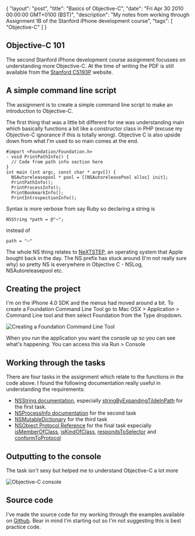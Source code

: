 {
  "layout": "post",
  "title": "Basics of Objective-C",
  "date": "Fri Apr 30 2010 00:00:00 GMT+0100 (BST)",
  "description": "My notes from working through Assignment 1B of the Stanford iPhone development course",
  "tags": [
    "Objective-C"
  ]
}

## Objective-C 101

The second Stanford iPhone development course assignment focusses on understanding more Objective-C. At the time of writing the PDF is still available from the [Stanford CS193P][1] website.

## A simple command line script

The assignment is to create a simple command line script to make an introduction to Objective-C.

The first thing that was a little bit different for me was understanding main which basically functions a bit like a constructor class in PHP (excuse my Objective-C ignorance if this is totally wrong). Objective C is also upside down from what I'm used to so main comes at the end. 

    #import <Foundation/Foundation.h>
    - void PrintPathInfo() {
      // Code from path info section here
    }
    int main (int argc, const char * argv[]) { 
      NSAutoreleasepool * pool = [[NSAutoreleasePool alloc] init];
      PrintPathInfo(); 
      PrintProcessInfo(); 
      PrintBookmarkInfo(); 
      PrintIntrospectionInfo(); 

Syntax is more verbose from say Ruby so declaring a string is 

    NSString *path = @"~";

instead of 

    path = "~"

The whole NS thing relates to [NeXTSTEP][2], an operating system that Apple bought back in the day. The NS prefix has stuck around (I'm not really sure why) so pretty NS is everywhere in Objective C - NSLog, NSAutoreleasepool etc. 

## Creating the project

I'm on the iPhone 4.0 SDK and the menus had moved around a bit. To create a Foundation Command Line Tool go to Mac OSX > Application > Command Line tool and then select Foundation from the Type dropdown. 

![Creating a Foundation Command Line Tool][3] 

When you run the application you want the console up so you can see what's happening. You can access this via Run > Console

## Working through the tasks

There are four tasks in the assignment which relate to the functions in the code above. I found the following documentation really useful in understanding the requirements:

* [NSString documentation][4], especially [stringByExpandingTildeInPath][5] for the first task.
* [NSProcessInfo documentation][6] for the second task
* [NSMutableDictionary][7] for the third task
* [NSObject Protocol Reference][8] for the final task especially [isMemberOfClass][9], [isKindOfClass][10], [respondsToSelector][11] and [conformToProtocol][12]

## Outputting to the console

The task isn't sexy but helped me to understand Objective-C a lot more 

![Objective-C console][13]

## Source code

I've made the source code for my working through the examples available on [Github][14]. Bear in mind I'm starting out so I'm not suggesting this is best practice code.

[1]: http://www.stanford.edu/class/cs193p/cgi-bin/drupal/system/files/assignments/Assignment1B_0.pdf
[2]: http://en.wikipedia.org/wiki/NeXTSTEP
[3]: /images/articles/creating_a_foundation_command_line_tool.jpg
[4]: http://developer.apple.com/mac/library/documentation/Cocoa/Reference/Foundation/Classes/NSString_Class/Reference/NSString.html
[5]: http://developer.apple.com/mac/library/documentation/Cocoa/Reference/Foundation/Classes/NSString_Class/Reference/NSString.html#//apple_ref/occ/instm/NSString/stringByExpandingTildeInPath
[6]: http://developer.apple.com/mac/library/documentation/Cocoa/Reference/Foundation/Classes/NSProcessInfo_Class/Reference/Reference.html
[7]: http://developer.apple.com/mac/library/documentation/Cocoa/Reference/Foundation/Classes/NSMutableDictionary_Class/Reference/Reference.html
[8]: http://developer.apple.com/mac/library/documentation/cocoa/Reference/Foundation/Protocols/NSObject_Protocol/Reference/NSObject.html
[9]: http://developer.apple.com/mac/library/documentation/cocoa/Reference/Foundation/Protocols/NSObject_Protocol/Reference/NSObject.html#//apple_ref/occ/intfm/NSObject/isMemberOfClass:
[10]: http://developer.apple.com/mac/library/documentation/cocoa/Reference/Foundation/Protocols/NSObject_Protocol/Reference/NSObject.html#//apple_ref/occ/intfm/NSObject/isKindOfClass:
[11]: http://developer.apple.com/mac/library/documentation/cocoa/Reference/Foundation/Protocols/NSObject_Protocol/Reference/NSObject.html#//apple_ref/occ/intfm/NSObject/respondsToSelector:
[12]: http://developer.apple.com/mac/library/documentation/cocoa/Reference/Foundation/Protocols/NSObject_Protocol/Reference/NSObject.html#//apple_ref/occ/intfm/NSObject/conformsToProtocol:
[13]: /images/articles/xcode_console.png
[14]: http://github.com/shapeshed/StanfordExamples
